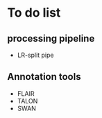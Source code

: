 # To do list

## processing pipeline
  - LR-split pipe

## Annotation tools
  - FLAIR
  - TALON
  - SWAN


